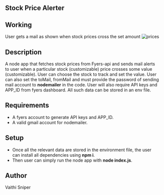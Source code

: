 ## Stock Price Alerter
## Working
User gets a mail as shown when stock prices cross the set amount
![prices](https://user-images.githubusercontent.com/58522375/137500586-a85879cd-1b41-4c06-85f6-9fe6fd3f112a.PNG)
## Description
A node app that fetches stock prices from Fyers-api and sends mail alerts to user when a particular stock (customizable) price crosses some value (customizable).
User can choose the stock to track and set the value. User can also set the toMail, fromMail and must provide the password of sending mail account to **nodemailer** in the code.
User will also require API keys and APP_ID from fyers dashboard.
All such data can be stored in an env file.
## Requirements
- A fyers account to generate API keys and APP_ID.
- A valid gmail account for nodemailer.
## Setup
- Once all the relevant data are stored in the environment file, the user can install all dependencies using **npm i**.
- Then user can simply run the node app with **node index.js**.
## Author 
Vaithi Sniper
